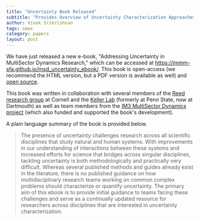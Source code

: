```yaml
---
title: "Uncertainty Book Released"
subtitle: "Provides Overview of Uncertainty Characterization Approaches"
author: Vivek Srikrishnan
tags: news
category: papers
layout: post
---
```


We have just released a new e-book, "Addressing Uncertainty in MultiSector Dynamics Research," which can be accessed at <https://immm-sfa.github.io/msd_uncertainty_ebook/>. This book is open-access (we recommend the HTML version, but a PDF version is available as well) and [open source](https://github.com/IMMM-SFA/msd_uncertainty_ebook). 

This book was written in collaboration with several members of the [Reed research group](https://reed.cee.cornell.edu/) at Cornell and the [Keller Lab](https://keller-lab.github.io/) (formerly at Penn State, now at Dartmouth) as well as team members from the [IM3 MultiSector Dynamics project](https://im3.pnnl.gov/) (which also funded and supported the book's development).

A plain language summary of the book is provided below.

> The presence of uncertainty challenges research across all scientific disciplines that study natural and human systems. With improvements in our understanding of interactions between these systems and increased efforts for science that bridges across singular disciplines, tackling uncertainty is both methodologically and practically very difficult. Whereas several published methods and guides already exist in the literature, there is no published guidance on how multidisciplinary research teams working on common complex problems should characterize or quantify uncertainty. The primary aim of this ebook is to provide initial guidance to teams facing these challenges and serve as a continually updated resource for researchers across disciplines that are interested in uncertainty characterization.  